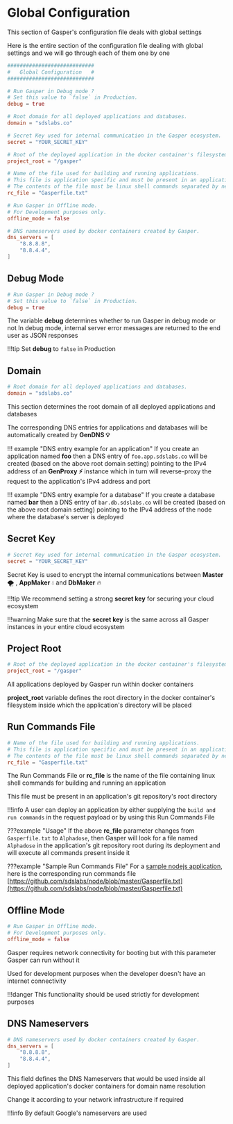 # Global Configuration

This section of Gasper's configuration file deals with global settings

Here is the entire section of the configuration file dealing with global settings and we will go through each of them one by one

```toml
############################
#   Global Configuration   #
############################

# Run Gasper in Debug mode ?
# Set this value to `false` in Production.
debug = true

# Root domain for all deployed applications and databases.
domain = "sdslabs.co"

# Secret Key used for internal communication in the Gasper ecosystem.
secret = "YOUR_SECRET_KEY"

# Root of the deployed application in the docker container's filesystem.
project_root = "/gasper"

# Name of the file used for building and running applications.
# This file is application specific and must be present in an application's git repository's root.
# The contents of the file must be linux shell commands separated by newlines.
rc_file = "Gasperfile.txt"

# Run Gasper in Offline mode.
# For Development purposes only.
offline_mode = false

# DNS nameservers used by docker containers created by Gasper.
dns_servers = [
    "8.8.8.8",
    "8.8.4.4",
]
```

## Debug Mode

```toml
# Run Gasper in Debug mode ?
# Set this value to `false` in Production.
debug = true
```

The variable **debug** determines whether to run Gasper in debug mode or not 
In debug mode, internal server error messages are returned to the end user as JSON responses

!!!tip
    Set **debug** to `false` in Production 

## Domain

```toml
# Root domain for all deployed applications and databases.
domain = "sdslabs.co"
```

This section determines the root domain of all deployed applications and databases

The corresponding DNS entries for applications and databases will be automatically created by **GenDNS 💡**

!!! example "DNS entry example for an application"
    If you create an application named **foo** then a DNS entry of `foo.app.sdslabs.co` will be created (based on the above root domain setting) pointing to the IPv4 address of an **GenProxy ⚡** instance which in turn will reverse-proxy the request to the application's IPv4 address and port

!!! example "DNS entry example for a database"
    If you create a database named **bar** then a DNS entry of `bar.db.sdslabs.co` will be created (based on the above root domain setting) pointing to the IPv4 address of the node where the database's server is deployed

## Secret Key

```toml
# Secret Key used for internal communication in the Gasper ecosystem.
secret = "YOUR_SECRET_KEY"
```

Secret Key is used to encrypt the internal communications between **Master** 🌪 , **AppMaker** 💧 and **DbMaker** 🔥

!!!tip
    We recommend setting a strong **secret key** for securing your cloud ecosystem

!!!warning
    Make sure that the **secret key** is the same across all Gasper instances in your entire cloud ecosystem

## Project Root

```toml
# Root of the deployed application in the docker container's filesystem.
project_root = "/gasper"
```

All applications deployed by Gasper run within docker containers

**project_root** variable defines the root directory in the docker container's filesystem inside which the application's directory will be placed

## Run Commands File

```toml
# Name of the file used for building and running applications.
# This file is application specific and must be present in an application's git repository's root.
# The contents of the file must be linux shell commands separated by newlines.
rc_file = "Gasperfile.txt"
```

The Run Commands File or **rc_file** is the name of the file containing linux shell commands for building and running an application

This file must be present in an application's git repository's root directory

!!!info
    A user can deploy an application by either supplying the `build and run commands` in the request payload or by using this Run Commands File

???example "Usage"
    If the above **rc_file** parameter changes from `Gasperfile.txt` to `Alphadose`, then Gasper will look for a file named `Alphadose` in the application's git repository root during its deployment and will execute all commands present inside it

???example "Sample Run Commands File"
    For a [sample nodejs application](https://github.com/sdslabs/node), here is the corresponding run commands file [https://github.com/sdslabs/node/blob/master/Gasperfile.txt](https://github.com/sdslabs/node/blob/master/Gasperfile.txt)


## Offline Mode

```toml
# Run Gasper in Offline mode.
# For Development purposes only.
offline_mode = false
```

Gasper requires network connectivity for booting but with this parameter Gasper can run without it

Used for development purposes when the developer doesn't have an internet connectivity

!!!danger
    This functionality should be used strictly for development purposes

## DNS Nameservers

```toml
# DNS nameservers used by docker containers created by Gasper.
dns_servers = [
    "8.8.8.8",
    "8.8.4.4",
]
```

This field defines the DNS Nameservers that would be used inside all deployed application's docker containers for domain name resolution

Change it according to your network infrastructure if required

!!!info
    By default Google's nameservers are used
